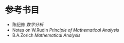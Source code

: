 # 参考书目
- 陈纪修 *数学分析*
- Notes on W.Rudin *Principle of Mathematical Analysis*
- B.A.Zorich *Mathematical Analysis*

